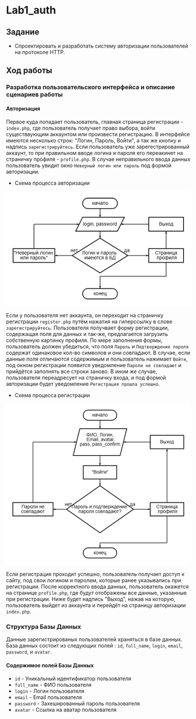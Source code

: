 # Lab1_auth

## Задание
- Спроектировать и разработать систему авторизации пользователей на протоколе HTTP.
## Ход работы
### Разработка пользовательского интерфейса и описание сценариев работы

#### Авторизация
Первое куда попадает пользователь, главная страница регистрации - `index.php`, где пользователь получает право выбора, войти существвующим аккаунтом или произвести регистрацию. В интерфейсе имеются несколько строк: "Логин, Пароль, Войти", а так же кнопку и  надпись `зарегистрируйтесь`. Если пользователь уже зарегестрированный аккаунт, то при правильном вводе логина и пароля его переакинет на страничку профиля - `profile.php`. В случае неправильного ввода данных пользователь увидит окно `Неверный логин или пароль` под формой авторизации. 
- Схема процесса авторизации

![autorization scheme](Лаб1/1.png "autorization scheme")

Если у пользователя нет аккаунта, он переходит на страничку регистрации `register.php` путём нажатия на гиперссылку в слове `зарегистрируйтесь`. Пользователя получвает форму регистрации, содержащая поля для данных и так-же, предлагается загрузить собственную картинку профиля. По мере заполнения формы, пользователь должен убедиться, что поля `Пароль` и `Подтверждение пароля` содержат одинаковое кол-во символов и они совпадают. В случае, если данные поля отличаются содержимым и пользователь нажимает `Войти`, под окном регистрации появится уведомление `Пароли не совпадают` и прийдётся заполнять все строки заново. В ином же случае, пользователя переадресует на страничку входа, и под формой авторизации будет уведомление `Регистрация прошла успешно`.
- Схема процесса регистрации 

![registration scheme](Лаб1/2.png "registration scheme")

Если регистрация проходит успешно, пользователь получает доступ к сайту, под свои логином и паролем, которые ранее указывались при регистрации. После корректного ввода данных, пользователь окажется на странице `profile.php`, где будут отображены все данные, указанные при регистрации. Ниже будет надпись "Выход", нажав на которую, пользователь выйдет из аккаунта и перейдёт на страницу авторизации `index.php`.

### Структура Базы Данных
Данные зарегистрированых пользователей храняться в базе данных. База данных состоит из следующих полей : `id`, `full_name`, `login`, `email`, `password`, и `avatar`.
#### Содержимое полей Базы Данных
- `id` - Уникальный идентификатор пользователя
- `full_name` - ФИО пользователя
- `login` - Логин пользователя
- `email` - Email пользователя
- `password` - Захешированный пароль пользователя
- `avatar` - Ссылка на аватар пользователя
